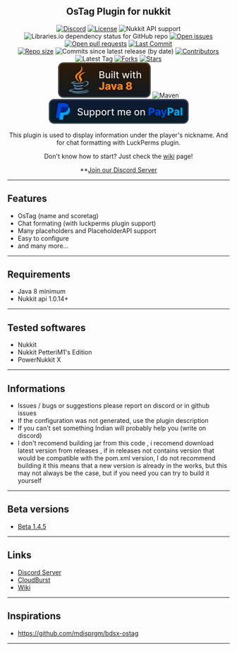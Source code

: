 <div align="center">

## OsTag Plugin for nukkit


[![Discord](https://img.shields.io/discord/1071413512414449666?color=7289da&logo=discord&logoColor=white&style=for-the-badge)](https://discord.gg/k69htTFCVk)
[![License](https://img.shields.io/github/license/IndianBartonka/OsTag?style=for-the-badge)](https://github.com/IndianBartonka/OsTag/blob/main/License)
![Nukkit API support](https://img.shields.io/badge/Nukkit%20API-1.0.14-blueviolet?style=for-the-badge)</br>
![Libraries.io dependency status for GitHub repo](https://img.shields.io/librariesio/github/IndianBartonka/OsTag?style=for-the-badge)
[![Open issues](https://img.shields.io/github/issues/IndianBartonka/OsTag?style=for-the-badge)](https://github.com/IndianBartonka/OsTag/issues)
[![Open pull requests](https://img.shields.io/github/issues-pr/IndianBartonka/OsTag?style=for-the-badge)](https://github.com/IndianBartonka/OsTag/pulls)
[![Last Commit](https://img.shields.io/github/last-commit/IndianBartonka/OsTag?style=for-the-badge)](https://github.com/IndianBartonka/OsTag/commits/main)</br>
[![Repo size](https://img.shields.io/github/repo-size/IndianBartonka/OsTag?style=for-the-badge)](https://github.com/IndianBartonka/OsTag)
![Commits since latest release (by date)](https://img.shields.io/github/commits-since/IndianBartonka/OsTag/latest?style=for-the-badge)
[![Contributors](https://img.shields.io/github/contributors/IndianBartonka/OsTag?color=blue&style=for-the-badge)](https://github.com/IndianBartonka/OsTag/graphs/contributors)
![Latest Tag](https://img.shields.io/github/v/tag/IndianBartonka/OsTag?label=LATEST%20TAG&style=for-the-badge)
[![Forks](https://img.shields.io/github/forks/IndianBartonka/OsTag?style=for-the-badge)](https://github.com/IndianBartonka/OsTag/network/members)
[![Stars](https://img.shields.io/github/stars/IndianBartonka/OsTag?style=for-the-badge)](https://github.com/IndianBartonka/OsTag/stargazers)   </br>
![JDK8](https://github.com/intergrav/devins-badges/blob/v2/assets/cozy/built-with/java8_vector.svg?raw=true)
![Maven](https://github.com/intergrav/devins-badges/blob/v2/assets/cozy/built-with/maven_vector.svg)</br>
[![PayPal](https://github.com/intergrav/devins-badges/blob/v2/assets/compact/donate/paypal-singular_vector.svg)](https://paypal.me/IndianPL)

This plugin is used to display information under the player's nickname. And for chat formatting with LuckPerms plugin.

Don't know how to start? Just check the [wiki](https://github.com/OpenPlugins-Minecraft/OsTag/wiki) page!

**[Join our Discord Server](https://discord.gg/k69htTFCVk)

</div>

----
## Features
  * OsTag (name and scoretag)
  * Chat formating (with luckperms plugin support)
  * Many placeholders and PlaceholderAPI support
  * Easy to configure
  * and many more...

----
## Requirements
  * Java 8 minimum
  * Nukkit api 1.0.14+

----
## Tested softwares
  * Nukkit
  * Nukkit PetteriM1's Edition 
  * PowerNukkit X

----
## Informations

  * Issues / bugs or suggestions please report on discord or in github issues
  * If the configuration was not generated, use the plugin description
  * If you can't set something Indian will probably help you (write on discord)
  * I don't recomend building jar from this code , i recomend download latest version from releases , if in releases not contains version that would be compatible with the pom.xml version, I do not recommend building it this means that a new version is already in the works, but this may not always be the case, but if you need you can try to build it yourself

----
## Beta versions
  * [Beta 1.4.5](https://github.com/IndianBartonka/OsTag/releases/tag/1.5.4-Beta)

----
## Links
* [Discord Server](https://discord.gg/k69htTFCVk)
* [CloudBurst](https://cloudburstmc.org/resources/ostag.836/)
* [Wiki](https://github.com/OpenPlugins-Minecraft/OsTag/wiki)

----
## Inspirations
  * https://github.com/mdisprgm/bdsx-ostag

----
